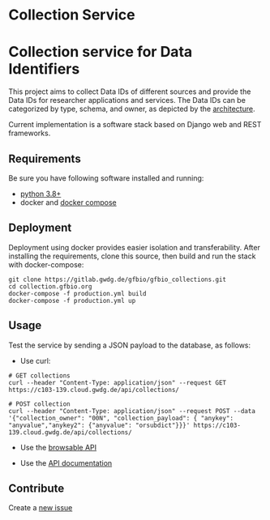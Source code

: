 
Collection Service
====================

# Collection service for Data Identifiers

This project aims to collect Data IDs of different sources and provide the Data IDs for researcher applications and services.
The Data IDs can be categorized by type, schema, and owner, as depicted by the
[architecture](https://drive.google.com/file/d/1vhseWbXVzK9OCsqd00fmZaQ2CEmMfCbi/view?usp=sharing). 

Current implementation is a software stack based on Django web and REST frameworks.

## Requirements 

Be sure you have following software installed and running:
* [python 3.8+](https://www.python.org/downloads/)
* docker and [docker compose](https://docs.docker.com/compose/install/)

## Deployment

Deployment using docker provides easier isolation and transferability.
After installing the requirements, clone this source, then build and run the stack with docker-compose:
                            
```
git clone https://gitlab.gwdg.de/gfbio/gfbio_collections.git
cd collection.gfbio.org
docker-compose -f production.yml build
docker-compose -f production.yml up
``` 

## Usage

Test the service by sending a JSON payload to the database, as follows:

- Use curl:
````console
# GET collections
curl --header "Content-Type: application/json" --request GET https://c103-139.cloud.gwdg.de/api/collections/

# POST collection
curl --header "Content-Type: application/json" --request POST --data '{"collection_owner": "00N", "collection_payload": { "anykey": "anyvalue","anykey2": {"anyvalue": "orsubdict"}}}' https://c103-139.cloud.gwdg.de/api/collections/ 
````
- Use the 
[browsable API](https://c103-139.cloud.gwdg.de/api)

- Use the [API documentation](https://c103-139.cloud.gwdg.de/swagger)


## Contribute

Create a [new issue](https://gitlab.gwdg.de/gfbio/nfdi_collection/-/issues/new?issue%5Bassignee_id%5D=&issue%5Bmilestone_id%5D=)
